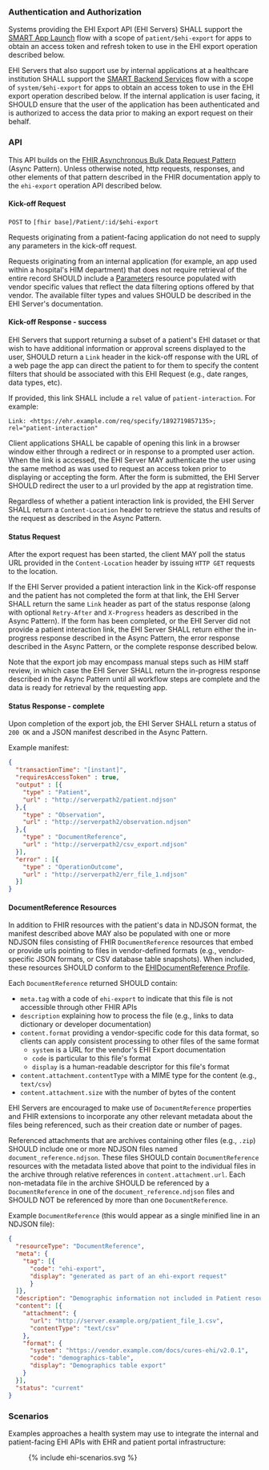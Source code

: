 ### Authentication and Authorization

Systems providing the EHI Export API (EHI Servers) SHALL support the [SMART App Launch](https://hl7.org/fhir/smart-app-launch/app-launch.html) flow with a scope of `patient/$ehi-export` for apps to obtain an access token and refresh token to use in the EHI export operation described below.

EHI Servers that also support use by internal applications at a healthcare institution SHALL support the [SMART Backend Services](https://hl7.org/fhir/smart-app-launch/backend-services.html) flow with a scope of `system/$ehi-export` for apps to obtain an access token to use in the EHI export operation described below. If the internal application is user facing, it SHOULD ensure that the user of the application has been authenticated and is authorized to access the data prior to making an export request on their behalf.

### API

This API builds on the [FHIR Asynchronous Bulk Data Request Pattern](https://build.fhir.org/async-bulk.html) (Async Pattern). Unless otherwise noted, http requests, responses, and other elements of that pattern described in the FHIR documentation apply to the `ehi-export` operation API described below.


#### Kick-off Request

`POST` to `[fhir base]/Patient/:id/$ehi-export`

Requests originating from a patient-facing application do not need to supply any parameters in the kick-off request. 

Requests originating from an internal application (for example, an app used within a hospital's HIM department) that does not require retrieval of the entire record SHOULD include a [Parameters](https://www.hl7.org/fhir/parameters.html) resource populated with vendor specific values that reflect the data filtering options offered by that vendor. The available filter types and values SHOULD be described in the EHI Server's documentation.


#### Kick-off Response - success

EHI Servers that support returning a subset of a patient's EHI dataset or that wish to have additional information or approval screens displayed to the user, SHOULD return a `Link` header in the kick-off response with the URL of a web page the app can direct the patient to for them to specify the content filters that should be associated with this EHI Request (e.g., date ranges, data types, etc). 

If provided, this link SHALL include a `rel` value of `patient-interaction`. For example:

    Link: <https://ehr.example.com/req/specify/1892719857135>; rel="patient-interaction"
    
Client applications SHALL be capable of opening this link in a browser window either through a redirect or in response to a prompted user action. When the link is accessed, the EHI Server MAY authenticate the user using the same method as was used to request an access token prior to displaying or accepting the form. After the form is submitted, the EHI Server SHOULD redirect the user to a url provided by the app at registration time. 

Regardless of whether a patient interaction link is provided, the EHI Server SHALL return a `Content-Location` header to retrieve the status and results of the request as described in the Async Pattern. 


#### Status Request

After the export request has been started, the client MAY poll the status URL provided in the `Content-Location` header by issuing `HTTP GET` requests to the location.

If the EHI Server provided a patient interaction link in the Kick-off response and the patient has not completed the form at that link, the EHI Server SHALL return the same `Link` header as part of the status response (along with optional `Retry-After` and `X-Progress` headers as described in the Async Pattern). If the form has been completed, or the EHI Server did not provide a patient interaction link, the EHI Server SHALL return either the in-progress response described in the Async Pattern, the error response described in the Async Pattern, or the complete response described below.

Note that the export job may encompass manual steps such as HIM staff review, in which case the EHI Server SHALL return the in-progress response described in the Async Pattern until all workflow steps are complete and the data is ready for retrieval by the requesting app.

#### Status Response - complete

Upon completion of the export job, the EHI Server SHALL return a status of `200 OK` and a JSON manifest described in the Async Pattern. 

Example manifest:
```json
{
  "transactionTime": "[instant]",
  "requiresAccessToken" : true,
  "output" : [{
    "type" : "Patient",
    "url" : "http://serverpath2/patient.ndjson"
  },{
    "type" : "Observation",
    "url" : "http://serverpath2/observation.ndjson"
  },{
    "type" : "DocumentReference",
    "url" : "http://serverpath2/csv_export.ndjson"
  }],
  "error" : [{
    "type" : "OperationOutcome",
    "url" : "http://serverpath2/err_file_1.ndjson"
  }]
}
```

#### DocumentReference Resources

In addition to FHIR resources with the patient's data in NDJSON format, the manifest described above MAY also be populated with one or more NDJSON files consisting of FHIR `DocumentReference` resources that embed or provide urls pointing to files in vendor-defined formats (e.g., vendor-specific JSON formats, or CSV database table snapshots). When included, these resources SHOULD conform to the [EHIDocumentReference Profile](StructureDefinition-ehi-document-reference.html).

Each `DocumentReference` returned SHOULD contain:
  * `meta.tag` with a code of `ehi-export` to indicate that this file is not accessible through other FHIR APIs
  * `description` explaining how to process the file (e.g., links to data dictionary or developer documentation)
  * `content.format` providing a vendor-specific code for this data format, so clients can apply consistent processing to other files of the same format 
    * `system` is a URL for the vendor's EHI Export documentation
    * `code` is particular to this file's format
    * `display` is a human-readable descriptor for this file's format
  * `content.attachment.contentType` with a MIME type for the content (e.g., `text/csv`) 
  * `content.attachment.size` with the number of bytes of the content

EHI Servers are encouraged to make use of `DocumentReference` properties and FHIR extensions to incorporate any other relevant metadata about the files being referenced, such as their creation date or number of pages.

Referenced attachments that are archives containing other files (e.g., `.zip`) SHOULD include one or more NDJSON files named `document_reference.ndjson`. These files SHOULD contain `DocumentReference` resources with the metadata listed above that point to the individual files in the archive through relative references in `content.attachment.url`. Each non-metadata file in the archive SHOULD be referenced by a `DocumentReference` in one of the `document_reference.ndjson` files and SHOULD NOT be referenced by more than one `DocumentReference`.

Example `DocumentReference` (this would appear as a single minified line in an NDJSON file):

```json
{
  "resourceType": "DocumentReference",
  "meta": {
    "tag": [{
      "code": "ehi-export",
      "display": "generated as part of an ehi-export request"
      }
  ]},
  "description": "Demographic information not included in Patient resource, described at http://vendor.example.com/docs/cures-ehi-demographics.html",
  "content": [{
    "attachment": {
      "url": "http://server.example.org/patient_file_1.csv",
      "contentType": "text/csv"
    },
    "format": {
      "system": "https://vendor.example.com/docs/cures-ehi/v2.0.1",
      "code": "demographics-table",
      "display": "Demographics table export"
    }
  }],
  "status": "current"
}
```

### Scenarios

Examples approaches a health system may use to integrate the internal and patient-facing EHI APIs with EHR and patient portal infrastructure:

 <figure>
  {% include ehi-scenarios.svg %}
</figure>
